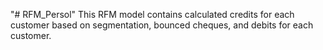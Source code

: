 "# RFM_Persol" 
This RFM model contains calculated credits for each customer based on segmentation, bounced cheques, and debits for each customer.
